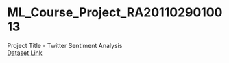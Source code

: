 # ML_Course_Project_RA2011029010013
Project Title - Twitter Sentiment Analysis </br>
[Dataset Link](https://drive.google.com/drive/folders/1_4145JDA4TX5CaP39cng2WeWBXUauPbR?usp=sharing)
